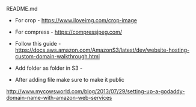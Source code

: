 README.md

- For crop - https://www.iloveimg.com/crop-image
- For compress - https://compressjpeg.com/
- Follow this guide - https://docs.aws.amazon.com/AmazonS3/latest/dev/website-hosting-custom-domain-walkthrough.html

- Add folder as folder in S3 -
- After adding file make sure to make it public

http://www.mycowsworld.com/blog/2013/07/29/setting-up-a-godaddy-domain-name-with-amazon-web-services
